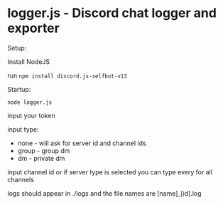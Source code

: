 # logger.js - Discord chat logger and exporter

Setup:

Install NodeJS

run `npm install discord.js-selfbot-v13`

Startup:

`node logger.js`

input your token

input type:

- none - will ask for server id and channel ids
- group - group dm
- dm - private dm

input channel id or if server type is selected you can type every for all channels

logs should appear in ./logs and the file names are [name]_[id].log
